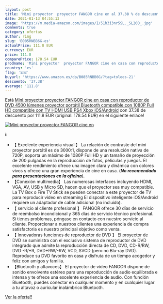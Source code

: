 ```yaml
---
layout: post
title: 'Mini proyector  proyector FANGOR cine en al 37.38 % de descuento'
date: 2021-01-13 04:55:13
image: 'https://m.media-amazon.com/images/I/51h3i3nr5SL._SL200_.jpg'
comments: true
category: ofertas
author: ring
slug: 'B085RNBB6G-es'
actualPrice: 111.8 EUR
currency: EUR
price: 111.8
comparePrice: 178.54 EUR
prodname: 'Mini proyector  proyector FANGOR cine en casa con reproductor de DVD  4500 lúmenes  proyector portátil Bluetooth compatible con 1080P Full HD  compatible con TV  HDMI  USB  PS4  Xbox  iOS/Android'
country: 'es'
flag: '🇪🇸'
buyurl: 'https://www.amazon.es/dp/B085RNBB6G/?tag=tolees-21'
descuento: '37.38'
average: '111.8'
---
```


Está [Mini proyector  proyector FANGOR cine en casa con reproductor de DVD  4500 lúmenes  proyector portátil Bluetooth compatible con 1080P Full HD  compatible con TV  HDMI  USB  PS4  Xbox  iOS/Android](https://www.amazon.es/dp/B085RNBB6G/?tag=tolees-21) con 37.38 de descuento por 111.8 EUR (original: 178.54 EUR) en el siguiente enlace!

[![Mini proyector  proyector FANGOR cine en](https://m.media-amazon.com/images/I/51h3i3nr5SL._SL200_.jpg)](https://www.amazon.es/dp/B085RNBB6G/?tag=tolees-21)

ℹ️:

- 【 Excelente experiencia visual 】 La relación de contraste del mini proyector portátil es de 3000:1, dispone de una resolución nativa de 720P, soporta un máximo de 1080P Full HD y un tamaño de proyección de 200 pulgadas en la reproducción de fotos, películas y juegos. El excelente rendimiento ofrece una imagen clara y dinámica con colores vivos y ofrece una gran experiencia de cine en casa. (***No recomendado para presentaciones en la oficina***).
- 【Conexión multimedia】 Las numerosas interfaces incluyendo HDMI, VGA, AV, USB y Micro SD, hacen que el proyector sea muy compatible. La TV Box o Fire TV Stick se pueden conectar a este proyector de TV para reproducir vídeo en streaming El dispositivo inteligente iOS/Android requiere un adaptador de cable adicional (no incluido).
- 【 servicio al cliente profesional 】 FANGOR ofrece 30 días de servicio de reembolso incondicional y 365 días de servicio técnico profesional. Si tienes problemas, póngase en contacto con nuestro servicio al cliente. Proporcionar a nuestros clientes una experiencia de compra satisfactoria es nuestro principal objetivo como venta.
- 【 Innovadoras funciones de reproductor de DVD 】 El proyector de DVD se suministra con el exclusivo sistema de reproductor de DVD integrado que admite la reproducción directa de CD, DVD, CD-R/RW, DVD -R/+R, DVD+RW/-RW, VCD, SVCD (pero no Blu-ray DVD). Reproduce su DVD favorito en casa y disfruta de un tiempo acogedor y feliz con amigos y familia.
- 【Bluetooth y altavoces】 El proyector de vídeo FANGOR dispone de sonido envolvente estéreo para una reproducción de audio equilibrada e intensa y te ofrece una excelente experiencia de audio. Con función Bluetooth, puedes conectar en cualquier momento y en cualquier lugar a tu altavoz o auricular inalámbrico Bluetooth.

[Ver la oferta!!](https://www.amazon.es/dp/B085RNBB6G/?tag=tolees-21)
